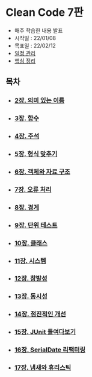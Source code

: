 # Clean Code 7판

- 매주 학습한 내용 발표
- 시작일 : 22/01/08
- 목표일 : 22/02/12
- [일정 관리](schedule)
- [핵심 정리](summary)

## 목차

- ### [2장. 의미 있는 이름][chapter2]
- ### [3장. 함수][chapter3]
- ### [4장. 주석][chapter4]
- ### [5장. 형식 맞추기][chapter5]
- ### [6장. 객체와 자료 구조][chapter6]
- ### [7장. 오류 처리][chapter7]
- ### [8장. 경계][chapter8]
- ### [9장. 단위 테스트][chapter9]
- ### [10장. 클래스][chapter10]
- ### [11장. 시스템][chapter11]
- ### [12장. 창발성][chapter12]
- ### [13장. 동시성][chapter13]
- ### [14장. 점진적인 개선][chapter14]
- ### [15장. JUnit 들여다보기][chapter15]
- ### [16장. SerialDate 리팩터링][chapter16]
- ### [17장. 냄새와 휴리스틱][chapter17]

[chapter2]:https://github.com/mangchhe/CleanCode/blob/main/chapter2/summary.md
[chapter3]:https://github.com/mangchhe/CleanCode/blob/main/chapter3/summary.md
[chapter4]:https://github.com/mangchhe/CleanCode/blob/main/chapter4/summary.md
[chapter5]:https://github.com/mangchhe/CleanCode/blob/main/chapter5/summary.md
[chapter6]:https://github.com/mangchhe/CleanCode/blob/main/chapter6/summary.md
[chapter7]:https://github.com/mangchhe/CleanCode/blob/main/chapter7/summary.md
[chapter8]:https://github.com/mangchhe/CleanCode/blob/main/chapter8/summary.md
[chapter9]:https://github.com/mangchhe/CleanCode/blob/main/chapter9/summary.md
[chapter10]:https://github.com/mangchhe/CleanCode/blob/main/chapter10/summary.md
[chapter11]:https://github.com/mangchhe/CleanCode/blob/main/chapter11/summary.md
[chapter12]:https://github.com/mangchhe/CleanCode/blob/main/chapter12/summary.md
[chapter13]:https://github.com/mangchhe/CleanCode/blob/main/chapter13/summary.md
[chapter14]:https://github.com/mangchhe/CleanCode/blob/main/chapter14/summary.md
[chapter15]:https://github.com/mangchhe/CleanCode/blob/main/chapter15/summary.md
[chapter16]:https://github.com/mangchhe/CleanCode/blob/main/chapter16/summary.md
[chapter17]:https://github.com/mangchhe/CleanCode/blob/main/chapter17/summary.md
[schedule]:https://github.com/mangchhe/CleanCode/projects/1
[summary]:https://github.com/mangchhe/CleanCode/blob/main/summary/README.md